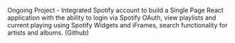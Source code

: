 Ongoing Project - Integrated Spotify account to build a Single Page React application with the ability to login via
Spotify OAuth, view playlists and current playing using Spotify Widgets and iFrames, search 
functionality for artists and albums. (Github)
